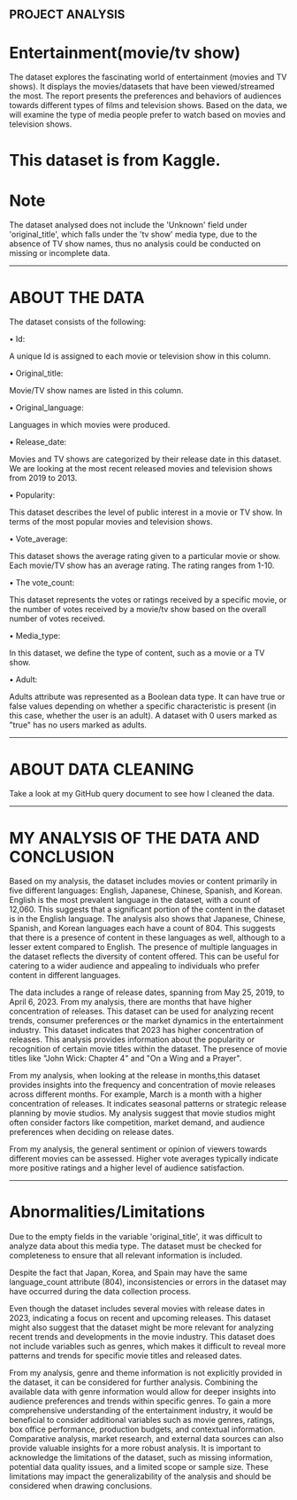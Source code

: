 ## PROJECT ANALYSIS

# Entertainment(movie/tv show)

The dataset explores the fascinating world of entertainment (movies and TV shows). It displays the movies/datasets that have been viewed/streamed the most. 
The report presents the preferences and behaviors of audiences towards different types of films and television shows.
Based on the data, we will examine the type of media people prefer to watch based on movies and television shows.

# This dataset is from Kaggle. 


# Note

The dataset analysed does not include the 'Unknown' field under 'original_title', which falls under the 'tv show' media type, due to the absence of TV show names, thus no analysis could be conducted on missing or incomplete data.

----------------------------------------------------------------------------------------------------------------------------------------

# ABOUT THE DATA

The dataset consists of the following:


•	Id:

A unique Id is assigned to each movie or television show in this column. 



• Original_title:

Movie/TV show names are listed in this column.



• Original_language:

 Languages in which movies were produced.



• Release_date:

Movies and TV shows are categorized by their release date in this dataset. We are looking at the most recent released movies and television shows from 2019 to 2013.



•	Popularity:

This dataset describes the level of public interest in a movie or TV show. In terms of the most popular movies and television shows.



•	Vote_average:

This dataset shows the average rating given to a particular movie or show. Each movie/TV show has an average rating. The rating ranges from 1-10. 



•	The vote_count:

This dataset represents the votes or ratings received by a specific movie, or the number of votes received by a movie/tv show based on the overall number of votes received.



•	Media_type:

In this dataset, we define the type of content, such as a movie or a TV show.



•	Adult:

Adults attribute was represented as a Boolean data type. It can have true or false values depending on whether a specific characteristic is present (in this case, whether the user is an adult). A dataset with 0 users marked as "true" has no users marked as adults.

-----------------------------------------------------------------------------------------------------------------------------------------

# ABOUT DATA CLEANING

Take a look at my GitHub query document to see how I cleaned the data.

-----------------------------------------------------------------------------------------------------------------------------------------

# MY ANALYSIS OF THE DATA AND CONCLUSION


Based on my analysis, the dataset includes movies or content primarily in five different languages: English, Japanese, Chinese, Spanish, and Korean. English is the most prevalent language in the dataset, with a count of 12,060. This suggests that a significant portion of the content in the dataset is in the English language.
The analysis also shows that Japanese, Chinese, Spanish, and Korean languages each have a count of 804. This suggests that there is a presence of content in these languages as well, although to a lesser extent compared to English. The presence of multiple languages in the dataset reflects the diversity of content offered. This can be useful for catering to a wider audience and appealing to individuals who prefer content in different languages.


The data includes a range of release dates, spanning from May 25, 2019, to April 6, 2023. From my analysis, there are months that have higher concentration of releases. This dataset can be used for analyzing recent trends, consumer preferences or the market dynamics in the entertainment industry. This dataset indicates that 2023 has higher concentration of releases.
This analysis provides information about the popularity or recognition of certain movie titles within the dataset. The presence of movie titles like "John Wick: Chapter 4" and "On a Wing and a Prayer".



From my analysis, when looking at the release in months,this dataset provides insights into the frequency and concentration of movie releases across different months. For example, March is a month with a higher concentration of releases. It indicates seasonal patterns or strategic release planning by movie studios. 
My analysis suggest that movie studios might often consider factors like competition, market demand, and audience preferences when deciding on release dates.


From my analysis, the general sentiment or opinion of viewers towards different movies can be assessed. Higher vote averages typically indicate more positive ratings and a higher level of audience satisfaction.


------------------------------------------------------------------------------------------------------------------------------------------

# Abnormalities/Limitations

Due to the empty fields in the variable 'original_title', it was difficult to analyze data about this media type. The dataset must be checked for completeness to ensure that all relevant information is included.

Despite the fact that Japan, Korea, and Spain may have the same language_count attribute (804), inconsistencies or errors in the dataset may have occurred during the data collection process.

Even though the dataset includes several movies with release dates in 2023, indicating a focus on recent and upcoming releases. This dataset might also suggest that the dataset might be more relevant for analyzing recent trends and developments in the movie industry.
This dataset does not include variables such as genres, which makes it difficult to reveal more patterns and trends for specific movie titles and released dates.


From my analysis, genre and theme information is not explicitly provided in the dataset, it can be considered for further analysis. Combining the available data with genre information would allow for deeper insights into audience preferences and trends within specific genres.
To gain a more comprehensive understanding of the entertainment industry, it would be beneficial to consider additional variables such as movie genres, ratings, box office performance, production budgets, and contextual information. Comparative analysis, market research, and external data sources can also provide valuable insights for a more robust analysis.
It is important to acknowledge the limitations of the dataset, such as missing information, potential data quality issues, and a limited scope or sample size. These limitations may impact the generalizability of the analysis and should be considered when drawing conclusions.


